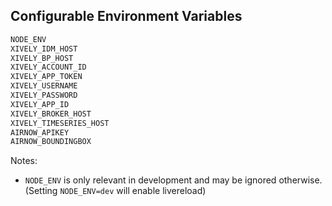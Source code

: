 ## Configurable Environment Variables

```sh
NODE_ENV
XIVELY_IDM_HOST
XIVELY_BP_HOST
XIVELY_ACCOUNT_ID
XIVELY_APP_TOKEN
XIVELY_USERNAME
XIVELY_PASSWORD
XIVELY_APP_ID
XIVELY_BROKER_HOST
XIVELY_TIMESERIES_HOST
AIRNOW_APIKEY
AIRNOW_BOUNDINGBOX
```

Notes:

* `NODE_ENV` is only relevant in development and may be ignored otherwise.
  (Setting `NODE_ENV=dev` will enable livereload)
